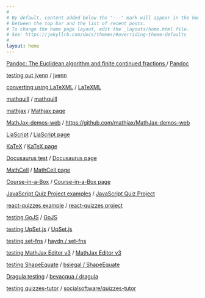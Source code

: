 ```yaml
---
#
# By default, content added below the "---" mark will appear in the home page
# between the top bar and the list of recent posts.
# To change the home page layout, edit the _layouts/home.html file.
# See: https://jekyllrb.com/docs/themes/#overriding-theme-defaults
#
layout: home
---
```


[Pandoc: The Euclidean algorithm and finite continued fractions
](/pandoc/euclideanalgorithm/euclideanalgorithm.html "Made using Pandoc") / [Pandoc](https://pandoc.org/)

[testing out jvenn](/jvenn/docs/index.html "jvenn") / [jvenn](http://jvenn.toulouse.inra.fr/app/index.html "Project website")

[converting using LaTeXML](/latexML/euclideanalgorithm/euclideanalgorithm.html "LaTeXML") / [LaTeXML](https://dlmf.nist.gov/LaTeXML/ "Project website")

[mathquill](/mathquill "LaTeXML") / [mathquill](http://mathquill.com/ "Project website")

[mathjax](/mathjax) / [Mathjax page](https://www.mathjax.org/)

[MathJax-demos-web](/MathJax-demos-web) / <https://github.com/mathjax/MathJax-demos-web>

[LiaScript](/LiaScript) / [LiaScript page](https://github.com/LiaScript/LiaScript)

[KaTeX](/KaTeX) / [KaTeX page](https://katex.org/)

[Docusaurus test](/my-website/build) / [Docusaurus page](https://v2.docusaurus.io/)

[MathCell](/mathcell) / [MathCell page](https://github.com/paulmasson/mathcell)

[Course-in-a-Box](/course-in-a-box) / [Course-in-a-Box page](https://course-in-a-box.p2pu.org/)

[JavaScript Quiz Project examples](/interactive-quiz-project) / [JavaScript Quiz Project](https://jsbeginners.com/javascript-quiz-project/)

[react-quizzes example](/react-quizzes/public) / [react-quizzes project](https://github.com/hugobarragon/react-quizzes)

[testing GoJS](/GoJS) / [GoJS](https://gojs.net/latest/index.html)

[testing UpSet.js](/upsetjs) / [UpSet.js](https://github.com/upsetjs/upsetjs)

[testing set-fns](/set-fns) / [haydn / set-fns](https://github.com/haydn/set-fns)

[testing MathJax Editor v3](/mathjax-editor) / [MathJax Editor v3](https://ianlucas.github.io/mathjax-editor/)

[testing ShapeEquate](/ShapeEquate) / [bsiegal / ShapeEquate](https://github.com/bsiegal/ShapeEquate)

[Dragula testing](/dragula) / [bevacqua / dragula](https://bevacqua.github.io/dragula/)

[testing quizzes-tutor](/quizzes-tutor) / [socialsoftware/quizzes-tutor](https://github.com/socialsoftware/quizzes-tutor)
